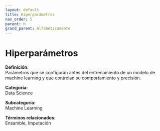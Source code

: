 ```yaml
---
layout: default
title: Hiperparámetros
nav_order: 5
parent: H
grand_parent: Alfabéticamente
---
```


# Hiperparámetros

**Definición:**  
Parámetros que se configuran antes del entrenamiento de un modelo de machine learning y que controlan su comportamiento y precisión.

**Categoría:**  
Data Science  

**Subcategoría:**  
Machine Learning

**Términos relacionados:**  
Ensamble, Imputación
